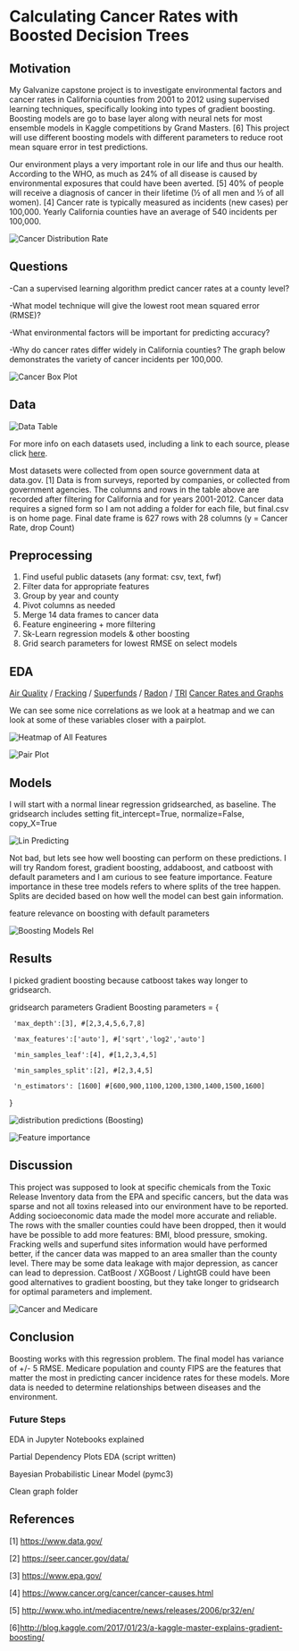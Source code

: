 # Calculating Cancer Rates with Boosted Decision Trees

## Motivation

My Galvanize capstone project is to investigate environmental factors and cancer rates in California counties from 2001 to 2012 using supervised learning techniques, specifically looking into types of gradient boosting. Boosting models are go to base layer along with neural nets for most ensemble models in Kaggle competitions by Grand Masters. [6] This project will use different boosting models with different parameters to reduce root mean square error in test predictions.

Our environment plays a very important role in our life and thus our health. According to the WHO, as much as 24% of all disease is caused by environmental exposures that could have been averted. [5] 40% of people will receive a diagnosis of cancer in their lifetime (½ of all men and ⅓ of all women). [4] Cancer rate is typically measured as incidents (new cases) per 100,000.  Yearly California counties have an average of 540 incidents per 100,000.

![Cancer Distribution Rate](https://github.com/DataDanD/CancerCapstone/blob/master/Graphs/Updated/CancerIncidents.png)


## Questions

-Can a supervised learning algorithm predict cancer rates at a county level?

-What model technique will give the lowest root mean squared error (RMSE)?

-What environmental factors will be important for predicting accuracy?

-Why do cancer rates differ widely in California counties? The graph below demonstrates the variety of cancer incidents per 100,000.

![Cancer Box Plot](https://github.com/DataDanD/CancerCapstone/blob/master/Graphs/Updated/CountyCancer.png)


## Data

![Data Table](https://github.com/DataDanD/Cancer-Capstone-Portfolio/blob/master/Graphs/DataTable.png)

For more info on each datasets used, including a link to each source, please click [here](https://github.com/DataDanD/Cancer-Capstone-Portfolio/blob/master/Data.md).

Most datasets were collected from open source government data at data.gov. [1] Data is from surveys, reported by  companies, or collected from government agencies. The columns and rows in the table above are recorded after filtering for California and for years 2001-2012. Cancer data requires a signed form so I am not adding a folder for each file, but final.csv is on home page. Final date frame is 627 rows with 28 columns (y = Cancer Rate, drop Count)


## Preprocessing

1) Find useful public datasets (any format: csv, text, fwf)
2) Filter data for appropriate features
3) Group by year and county
4) Pivot columns as needed
5) Merge 14 data frames to cancer data
6) Feature engineering + more filtering
7) Sk-Learn regression models & other boosting
8) Grid search parameters for lowest RMSE on select models


## EDA 

[Air Quality](https://github.com/DataDanD/Cancer-Capstone-Portfolio/tree/master/Jupyters) / [Fracking](https://github.com/DataDanD/Cancer-Capstone-Portfolio/tree/master/Jupyters) / [Superfunds](https://github.com/DataDanD/Cancer-Capstone-Portfolio/tree/master/Jupyters) / [Radon](https://github.com/DataDanD/Cancer-Capstone-Portfolio/tree/master/Jupyters) / [TRI](https://github.com/DataDanD/Cancer-Capstone-Portfolio/tree/master/Jupyters)
[Cancer Rates and Graphs](https://github.com/DataDanD/Cancer-Capstone-Portfolio/tree/master/Jupyters)

We can see some nice correlations as we look at a heatmap and we can look at some of these variables closer with a pairplot.

![Heatmap of All Features](https://github.com/DataDanD/CancerCapstone/blob/master/Graphs/heatmap.png)

![Pair Plot](https://github.com/DataDanD/CancerCapstone/blob/master/Graphs/Updated/Pair4.png)


## Models

I will start with a normal linear regression gridsearched, as baseline. The gridsearch includes setting fit_intercept=True, normalize=False, copy_X=True

![Lin Predicting](https://github.com/DataDanD/CancerCapstone/blob/master/Graphs/Updated/Lin.png)

Not bad, but lets see how well boosting can perform on these predictions. I will try Random forest, gradient boosting, addaboost, and catboost with default parameters and I am curious to see feature importance. Feature importance in these tree models refers to where splits of the tree happen. Splits are decided based on how well the model can best gain information.

feature relevance on boosting with default parameters

![Boosting Models Rel](https://github.com/DataDanD/Cancer-Capstone-Portfolio/blob/master/Graphs/PosterBoosting.png)


## Results

I picked gradient boosting because catboost takes way longer to gridsearch.

gridsearch parameters Gradient Boosting
parameters = {

     'max_depth':[3], #[2,3,4,5,6,7,8]
     
     'max_features':['auto'], #['sqrt','log2','auto']
     
     'min_samples_leaf':[4], #[1,2,3,4,5]
     
     'min_samples_split':[2], #[2,3,4,5]
     
     'n_estimators': [1600] #[600,900,1100,1200,1300,1400,1500,1600]
}

![distribution predictions (Boosting)](https://github.com/DataDanD/Cancer-Capstone-Portfolio/blob/master/Graphs/PosterPredicting.png)

![Feature importance](https://github.com/DataDanD/Cancer-Capstone-Portfolio/blob/master/Graphs/PosterImportance.png)


## Discussion

This project was supposed to look at specific chemicals from the Toxic Release Inventory data from the EPA and specific cancers, but the data was sparse and not all toxins released into our environment have to be reported. Adding socioeconomic data made the model more accurate and reliable. The rows with the smaller counties could have been dropped, then it would have be possible to add more features: BMI, blood pressure, smoking. Fracking wells and superfund sites information would have performed better, if the cancer data was mapped to an area smaller than the county level. There may be some data leakage with major depression, as cancer can lead to depression. CatBoost / XGBoost / LightGB could have been good alternatives to gradient boosting, but they take longer to gridsearch for optimal parameters and implement.

![Cancer and Medicare](https://github.com/DataDanD/CancerCapstone/blob/master/Graphs/Updated/CanInMedPop.png)


## Conclusion 

Boosting works with this regression problem. The final model has variance of +/- 5 RMSE. Medicare population and county FIPS are the features that matter the most in predicting cancer incidence rates for these models. More data is needed to determine relationships between diseases and the environment. 


### Future Steps
EDA in Jupyter Notebooks explained

Partial Dependency Plots EDA (script written)

Bayesian Probabilistic Linear Model (pymc3)

Clean graph folder


## References
[1] https://www.data.gov/

[2] https://seer.cancer.gov/data/

[3] https://www.epa.gov/

[4] https://www.cancer.org/cancer/cancer-causes.html

[5] http://www.who.int/mediacentre/news/releases/2006/pr32/en/ 

[6]http://blog.kaggle.com/2017/01/23/a-kaggle-master-explains-gradient-boosting/ 


